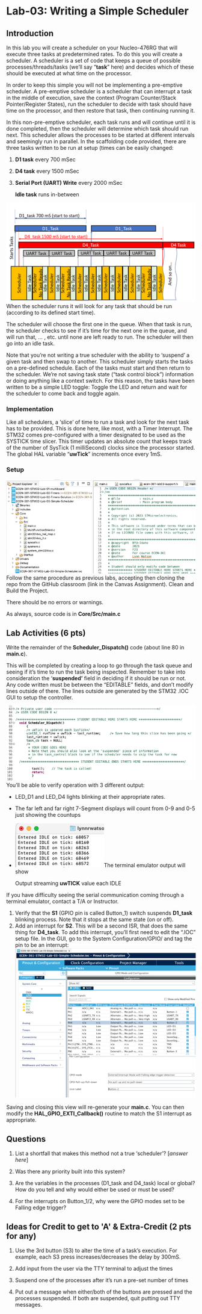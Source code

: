 # Lab-03: Writing a Simple Scheduler

## Introduction

In this lab you will create a scheduler on your Nucleo-476RG that will execute three tasks at predetermined rates. To do this you will create a scheduler. A scheduler is a set of code that keeps a queue of possible processes/threads/tasks (we’ll say “**task**” here) and decides which of these should be executed at what time on the processor.

In order to keep this simple you will not be implementing a pre-emptive scheduler. A pre-emptive scheduler is a scheduler that can interrupt a task in the middle of execution, save the context (Program Counter/Stack Pointer/Register States), run the scheduler to decide with task should have time on the processor, and then restore that task, then continuing running it.

In this non-pre-emptive scheduler, each task runs and will continue until it is done completed, then the scheduler will determine which task should run next. This scheduler allows the processes to be started at different intervals and seemingly run in parallel. In the scaffolding code provided, there are three tasks written to be run at setup (times can be easily changed:

1. **D1 task**  every 700 mSec

2. **D4 task** every 1500 mSec

3. **Serial Port (UART) Write** every 2000 mSec
   
   **Idle task** runs in-between

![A diagram of a task Description automatically generated](media/8f457c43f896bdfa3fccbe7d093141c3.png)When the scheduler runs it will look for any task that should be run (according to its defined start time).

The scheduler will choose the first one in the queue. When that task is run, the scheduler checks to see if it’s time for the next one in the queue, and will run that, … , etc. until none are left ready to run. The scheduler will then go into an idle task.

Note that you’re not writing a true scheduler with the ability to ‘suspend’ a given task and then swap to another. This scheduler simply starts the tasks on a pre-defined schedule. Each of the tasks must start and then return to the scheduler. We’re not saving task state (“task control block”) information or doing anything like a context switch. For this reason, the tasks have been written to be a simple LED toggle: Toggle the LED and return and wait for the scheduler to come back and toggle again.

### Implementation

Like all schedulers, a ‘slice’ of time to run a task and look for the next task has to be provided. This is done here, like most, with a Timer Interrupt. The STM32 comes pre-configured with a timer designated to be used as the SYSTICK time slicer. This timer updates an absolute count that keeps track of the number of SysTick (1 milliSecond) clocks since the processor started. The global HAL variable “**uwTick**” increments once every 1mS.

### Setup

![](media/74676fd3daa3b59281dabd5ede9fd377.png)Follow the same procedure as previous labs, accepting then cloning the repo from the GitHub classroom (link in the Canvas Assignment). Clean and Build the Project.

There should be no errors or warnings.

As always, source code is in **Core/Src/main.c**

## Lab Activities (6 pts)

Write the remainder of the **Scheduler_Dispatch()** code (about line 80 in **main.c**).

This will be completed by creating a loop to go through the task queue and seeing if it’s time to run the task being inspected. Remember to take into consideration the ‘**suspended’** field in deciding if it should be run or not. Any code written must be between the “EDITABLE” fields, and don’t modify lines outside of there. The lines outside are generated by the STM32 .IOC GUI to setup the controller.

![](media/2966dfc0cf7b487d0b15a54e57d6d911.png)  
You’ll be able to verify operation with 3 different output:

- LED_D1 and LED_D4 lights blinking at their appropriate rates.

- The far left and far right 7-Segment displays will count from 0-9 and 0-5 just showing the countups

- ![](media/1e029bae7d379ac326c31c738d64ee19.png)The terminal emulator output will show
  
  Output streaming **uwTICK** value each IDLE

If you have difficulty seeing the serial communication coming through a terminal emulator, contact a T/A or Instructor.

1. Verify that the **S1** (GPIO pin is called Button_1) switch suspends **D1_task** blinking process. Note that it stops at the same state (on or off).
2. Add an interrupt for **S2**. This will be a second ISR, that does the same thing for **D4_task**. To add this interrupt, you’ll first need to edit the “.IOC” setup file. In the GUI, go to the System Configuration/GPIO/ and tag the pin to be an interrupt:
   ![](media/f2ff415bacbc5fc90102de0dd401c131.png)

Saving and closing this view will re-generate your **main.c**. You can then modify the **HAL_GPIO_EXTI_Callback()** routine to match the S1 interrupt as appropriate.

## Questions

1. List a shortfall that makes this method not a true ‘scheduler’? [*answer here*]

2. Was there any priority built into this system?

3. Are the variables in the processes (D1_task and D4_task) local or global?   How do you tell and why would either be used or must be used?

4. For the interrupts on Button_1/2, why were the GPIO modes set to be Falling edge trigger?


## Ideas for Credit to get to 'A' & Extra-Credit (2 pts for any)


1. Use the 3rd button (S3) to alter the time of a task’s execution.  For example, each S3 press increases/decreases the delay by 300mS.

2. Add input from the user via the TTY terminal to adjust the times

3. Suspend one of the processes after it’s run a pre-set number of times

4. Put out a message when either/both of the buttons are pressed and the processes suspended.  If both are suspended, quit putting out TTY messages.
